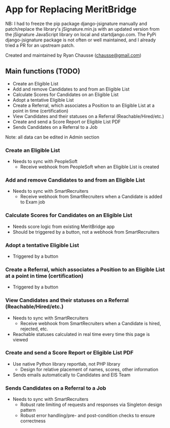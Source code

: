 # App for Replacing MeritBridge

NB: I had to freeze the pip package django-jsignature manually and patch/replace the library's jSignature.min.js with an updated version from the jSignature JavaScript library on local and startdjango.com. The PyPi django-jsignature package is not often or well maintained, and I already tried a PR for an upstream patch.

Created and maintained by Ryan Chausse (chausse@gmail.com)

## Main functions (TODO)
- Create an Eligible List
- Add and remove Candidates to and from an Eligible List
- Calculate Scores for Candidates on an Eligible List
- Adopt a tentative Eligible List
- Create a Referral, which associates a Position to an Eligible List at a point in time (certification)
- View Candidates and their statuses on a Referral (Reachable/Hired/etc.)
- Create and send a Score Report or Eligible List PDF
- Sends Candidates on a Referral to a Job

Note: all data can be edited in Admin section

### Create an Eligible List
- Needs to sync with PeopleSoft
  - Receive webhook from PeopleSoft when an Eligible List is created

### Add and remove Candidates to and from an Eligible List
- Needs to sync with SmartRecruiters
  - Receive webhook from SmartRecruiters when a Candidate is added to Exam job

### Calculate Scores for Candidates on an Eligible List
- Needs score logic from existing MeritBridge app
- Should be triggered by a button, not a webhook from SmartRecruiters

### Adopt a tentative Eligible List
- Triggered by a button

### Create a Referral, which associates a Position to an Eligible List at a point in time (certification)
- Triggered by a button

### View Candidates and their statuses on a Referral (Reachable/Hired/etc.)
- Needs to sync with SmartRecruiters
  - Receive webhook from SmartRecruiters when a Candidate is hired, rejected, etc.
- Reachable statuses calculated in real time every time this page is viewed

### Create and send a Score Report or Eligible List PDF
- Use native Python library reportlab, not PHP library
  - Design for relative placement of names, scores, other information
- Sends emails automatically to Candidates and EIS Team

### Sends Candidates on a Referral to a Job
- Needs to sync with SmartRecruiters
  - Robust rate limiting of requests and responses via Singleton design pattern
  - Robust error handling/pre- and post-condition checks to ensure correctness
